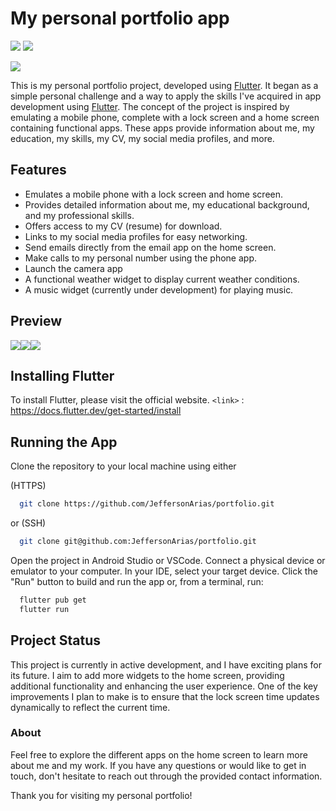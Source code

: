 
# My personal portfolio app
![](https://img.shields.io/badge/current_status-still_developing-orange) ![](https://img.shields.io/badge/language_-flutter_-blue)


![](https://cdn-0.emojis.wiki/emoji-pics/apple/technologist-apple.png)

This is my personal portfolio project, developed using [Flutter](https://github.com/flutter/flutter "Flutter"). It began as a simple personal challenge and a way to apply the skills I've acquired in app development using [Flutter](https://github.com/flutter/flutter "Flutter"). The concept of the project is inspired by emulating a mobile phone, complete with a lock screen and a home screen containing functional apps. These apps provide information about me, my education, my skills, my CV, my social media profiles, and more.


## Features

- Emulates a mobile phone with a lock screen and home screen.
- Provides detailed information about me, my educational background, and my professional skills.
- Offers access to my CV (resume) for download.
- Links to my social media profiles for easy networking.
- Send emails directly from the email app on the home screen.
- Make calls to my personal number using the phone app.
- Launch the camera app
- A functional weather widget to display current weather conditions.
- A music widget (currently under development) for playing music.
## Preview

![](https://raw.githubusercontent.com/JeffersonArias/portfolio/develop/lib/files/2.png)![](https://raw.githubusercontent.com/JeffersonArias/portfolio/develop/lib/files/1.png)![](https://raw.githubusercontent.com/JeffersonArias/portfolio/develop/lib/files/3.png)

## Installing Flutter

To install Flutter, please visit the official website. `<link>` : <https://docs.flutter.dev/get-started/install>

## Running the App

Clone the repository to your local machine using either

(HTTPS)
```bash
  git clone https://github.com/JeffersonArias/portfolio.git
```
or (SSH)
```bash
  git clone git@github.com:JeffersonArias/portfolio.git
```
Open the project in Android Studio or VSCode.
Connect a physical device or emulator to your computer.
In your IDE, select your target device.
Click the "Run" button to build and run the app or, from a terminal, run:

```bash
  flutter pub get
  flutter run
```
## Project Status
This project is currently in active development, and I have exciting plans for its future. I aim to add more widgets to the home screen, providing additional functionality and enhancing the user experience. One of the key improvements I plan to make is to ensure that the lock screen time updates dynamically to reflect the current time.
### About
Feel free to explore the different apps on the home screen to learn more about me and my work. If you have any questions or would like to get in touch, don't hesitate to reach out through the provided contact information.

Thank you for visiting my personal portfolio!

